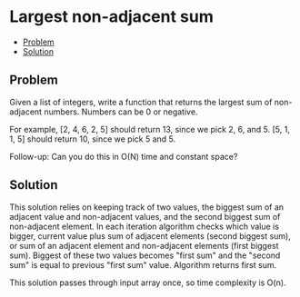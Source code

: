 # Largest non-adjacent sum
* [Problem](#problem)
* [Solution](#solution)

## Problem
Given a list of integers, write a function that returns the largest sum of non-adjacent numbers. Numbers can be 0 or negative.

For example, [2, 4, 6, 2, 5] should return 13, since we pick 2, 6, and 5. [5, 1, 1, 5] should return 10, since we pick 5 and 5.

Follow-up: Can you do this in O(N) time and constant space?

## Solution

This solution relies on keeping track of two values, the biggest sum of an adjacent value and non-adjacent values, and the second biggest sum of non-adjacent element.
In each iteration algorithm checks which value is bigger, current value plus sum of adjacent elements (second biggest sum), or sum of an adjacent element and non-adjacent elements (first biggest sum).
Biggest of these two values becomes "first sum" and the "second sum" is equal to previous "first sum" value. Algorithm returns first sum.

This solution passes through input array once, so time complexity is O(n).